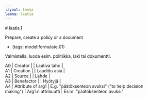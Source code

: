 ```yaml
---
layout: lemma
lemma: laatia
---
```


<div class="sense">
# <span class="sensename">laatia.1</span>

<span class="description">Prepare, create a policy or a document</span>

- (tags: model:formulate.01)

<span class="description">Valmistella, luoda esim. politiikka, laki tai dokumentti.</span>

A0 | Creator |   | Laativa taho |  
A1 | Creation |   | Laadittu asia |  
A2 | Source |   | Lähde |  
A3 | Benefactor |   | Hyötyjä |  
A4 | Attribute of arg1 | E.g. "päätöksenteon avuksi" ("to help decision making") | Arg1:n attribuutti | Esim. "päätöksenteon avuksi"

</div>

